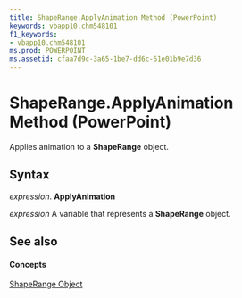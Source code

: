 ```yaml
---
title: ShapeRange.ApplyAnimation Method (PowerPoint)
keywords: vbapp10.chm548101
f1_keywords:
- vbapp10.chm548101
ms.prod: POWERPOINT
ms.assetid: cfaa7d9c-3a65-1be7-dd6c-61e01b9e7d36
---
```



# ShapeRange.ApplyAnimation Method (PowerPoint)

Applies animation to a  **ShapeRange** object.


## Syntax

 _expression_. **ApplyAnimation**

 _expression_ A variable that represents a **ShapeRange** object.


## See also


#### Concepts


[ShapeRange Object](shaperange-object-powerpoint.md)

